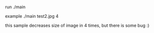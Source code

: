 run ./main <image path> <num of threads>

example ./main test2.jpg 4

this sample decreases size of image in 4 times, but there is some bug :)

